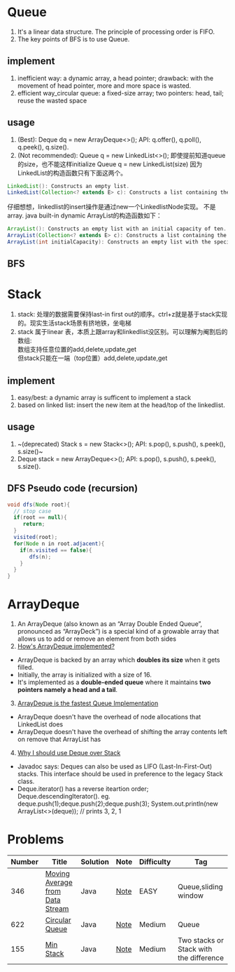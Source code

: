  # Queue
 1. It's a linear data structure. The principle of processing order is FIFO.  
 2. The key points of BFS is to use Queue. 
 ## implement
 1. inefficient way: a dynamic array, a head pointer; drawback: with the movement of head pointer, more and more space is wasted. 
 2. efficient way_circular queue: a fixed-size array; two pointers: head, tail; reuse the wasted space
 
 ## usage
 1. (Best): Deque<Integer> dq = new ArrayDeque<>(); API: q.offer(), q.poll(), q.peek(), q.size(). 
 2. (Not recommended): Queue<Integer> q = new LinkedList<>(); 即使提前知道queue的size，也不能这样initialize Queue<Integer> q = new LinkedList(size) 因为LinkedList的构造函数只有下面这两个。
 ```java
 LinkedList(): Constructs an empty list.
LinkedList(Collection<? extends E> c): Constructs a list containing the elements of the specified collection, in the order they are returned by the collection's iterator.
```
仔细想想，linkedlist的insert操作是通过new一个LinkedlistNode实现。 不是array. java built-in dynamic ArrayList的构造函数如下：
```java
ArrayList(): Constructs an empty list with an initial capacity of ten.
ArrayList(Collection<? extends E> c): Constructs a list containing the elements of the specified collection, in the order they are returned by the collection's iterator.
ArrayList(int initialCapacity): Constructs an empty list with the specified initial capacity.
```
## BFS

 
# Stack 
1. stack: 处理的数据需要保持last-in first out的顺序。ctrl+z就是基于stack实现的。现实生活stack场景有挤地铁，坐电梯
2. stack 属于linear 表，本质上跟array和linkedlist没区别。可以理解为阉割后的数组:  
数组支持任意位置的add,delete,update,get    
但stack只能在一端（top位置）add,delete,update,get
## implement
1. easy/best: a dynamic array is sufficent to implement a stack
2. based on linked list: insert the new item at the head/top of the linkedlist. 

## usage
1. ~(deprecated) Stack<Integer> s = new Stack<>(); API: s.pop(), s.push(), s.peek(), s.size()~
2. Deque<Integer> stack = new ArrayDeque<>(); API: s.pop(), s.push(), s.peek(), s.size().

## DFS Pseudo code (recursion)
```java
void dfs(Node root){
  // stop case
  if(root == null){
     return;
  }
  visited(root);
  for(Node n in root.adjacent){
    if(n.visited == false){
       dfs(n);
    }
  }
}
```
 # ArrayDeque
1. An ArrayDeque (also known as an “Array Double Ended Queue”, pronounced as “ArrayDeck”) is a special kind of a growable array that allows us to add or remove an element from both sides
2. [How's ArrayDeque implemented?](https://www.baeldung.com/java-array-deque) 
 * ArrayDeque is backed by an array which **doubles its size** when it gets filled.
 * Initially, the array is initialized with a size of 16. 
 * It's implemented as a **double-ended queue** where it maintains **two pointers namely a head and a tail**.
3. [ArrayDeque is the fastest Queue Implementation](https://stackoverflow.com/questions/6129805/what-is-the-fastest-java-collection-with-the-basic-functionality-of-a-queue)
 * ArrayDeque doesn't have the overhead of node allocations that LinkedList does 
 * ArrayDeque doesn't have the overhead of shifting the array contents left on remove that ArrayList has
4. [Why I should use Deque over Stack](https://stackoverflow.com/questions/12524826/why-should-i-use-deque-over-stack)
 * Javadoc says: Deques can also be used as LIFO (Last-In-First-Out) stacks. This interface should be used in preference to the legacy Stack class.
 * Deque.iterator() has a reverse iteartion order; Deque.descendingIterator(). eg. deque.push(1);deque.push(2);deque.push(3);   System.out.println(new ArrayList<>(deque)); // prints 3, 2, 1 
 
 # Problems 
 | Number| Title         | Solution      | Note           | Difficulty    | Tag          |
| ------| ------------- | ------------- | -------------  | ------------- |------------- |
| 346| [Moving Average from Data Stream](https://leetcode.com/problems/moving-average-from-data-stream/)  | Java  | [Note](https://github.com/LisaFan18/lintcode/tree/master/346.%20Moving%20Average%20from%20Data%20Stream)   | EASY  | Queue,sliding window |
| 622| [Circular Queue](https://leetcode.com/problems/design-circular-queue/)  | Java  | [Note](https://github.com/LisaFan18/lintcode/tree/master/622.%20Design%20Circular%20Queue)   | Medium  | Queue |
| 155| [Min Stack](https://leetcode.com/problems/min-stack/)  | Java  | [Note](https://github.com/LisaFan18/lintcode/tree/master/155.%20Min%20Stack)   | Medium  | Two stacks or Stack with the difference |
